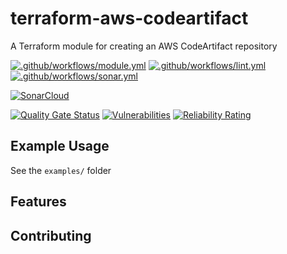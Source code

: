 # terraform-aws-codeartifact

A Terraform module for creating an AWS CodeArtifact repository

[![.github/workflows/module.yml](https://github.com/champ-oss/terraform-aws-codeartifact/actions/workflows/module.yml/badge.svg?branch=main)](https://github.com/champ-oss/terraform-aws-codeartifact/actions/workflows/module.yml)
[![.github/workflows/lint.yml](https://github.com/champ-oss/terraform-aws-codeartifact/actions/workflows/lint.yml/badge.svg?branch=main)](https://github.com/champ-oss/terraform-aws-codeartifact/actions/workflows/lint.yml)
[![.github/workflows/sonar.yml](https://github.com/champ-oss/terraform-aws-codeartifact/actions/workflows/sonar.yml/badge.svg)](https://github.com/champ-oss/terraform-aws-codeartifact/actions/workflows/sonar.yml)

[![SonarCloud](https://sonarcloud.io/images/project_badges/sonarcloud-black.svg)](https://sonarcloud.io/summary/new_code?id=terraform-aws-codeartifact_champ-oss)

[![Quality Gate Status](https://sonarcloud.io/api/project_badges/measure?project=terraform-aws-codeartifact_champ-oss&metric=alert_status)](https://sonarcloud.io/summary/new_code?id=terraform-aws-codeartifact_champ-oss)
[![Vulnerabilities](https://sonarcloud.io/api/project_badges/measure?project=terraform-aws-codeartifact_champ-oss&metric=vulnerabilities)](https://sonarcloud.io/summary/new_code?id=terraform-aws-codeartifact_champ-oss)
[![Reliability Rating](https://sonarcloud.io/api/project_badges/measure?project=terraform-aws-codeartifact_champ-oss&metric=reliability_rating)](https://sonarcloud.io/summary/new_code?id=terraform-aws-codeartifact_champ-oss)

## Example Usage

See the `examples/` folder

<!-- BEGIN_TF_DOCS -->
<!-- END_TF_DOCS -->

## Features



## Contributing


